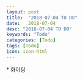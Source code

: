 ```yaml
---
layout: post
title:  "2018-07-04 TO DO"
date:   2018-07-04
desc: "2018-07-04 TO DO"
keywords: "Todo"
categories: [Todo]
tags: [Todo]
icon: icon-html
---
```


\* 화이팅
 
